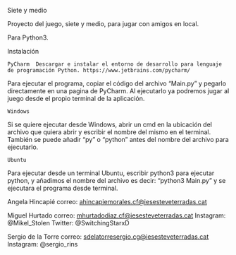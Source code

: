 Siete y medio

Proyecto del juego, siete y medio, para jugar con amigos en local.

Para Python3.

Instalación 

	PyCharm  Descargar e instalar el entorno de desarrollo para lenguaje de programación Python. https://www.jetbrains.com/pycharm/
	
Para ejecutar el programa, copiar el código del archivo “Main.py” y pegarlo directamente en  una pagina de PyCharm.
Al ejecutarlo ya podremos jugar al juego desde el propio terminal de la aplicación.
	
	Windows 
Si se quiere ejecutar desde Windows, abrir un cmd en la ubicación del archivo que quiera abrir y escribir el nombre del mismo en el terminal. También se puede añadir “py” o “python” antes del nombre del archivo para ejecutarlo. 

	Ubuntu 
Para ejecutar desde un terminal Ubuntu, escribir python3 para ejecutar python, y añadimos el nombre del archivo es decir: “python3 Main.py” y se ejecutara el programa desde terminal.

Angela Hincapié 	correo: ahincapiemorales.cf@iesesteveterradas.cat

Miguel Hurtado 		correo: mhurtadodiaz.cf@iesesteveterradas.cat 		Instagram: @Mikel_Stolen 	Twitter: @SwitchingStarxD 

Sergio de la Torre 	correo: sdelatorresergio.cg@iesesteveterradas.cat 	Instagram: @sergio_rins
